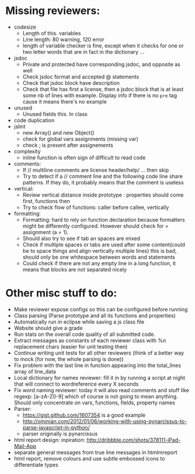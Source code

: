 Missing reviewers:
==================

- codesize
	- Length of this. variables
	- Line length: 80 warning, 120 error
	- length of variable checker is fine, except when it checks for one or two letter words that are in fact in the dictionary ... 
- jsdoc
	- Private and protected have corresponding jsdoc, and opposite as well
	- Check jsdoc format and accepted @ statements
	- Check that jsdoc block have description
	- Check that file has first a license, then a jsdoc block that is at least some nb of lines with example. Display info if there is no `pre` tag cause it means there's no example
- unused
	- Unused fields this. In class
- code duplication
- jslint
	- new Array() and new Object()
	- check for global vars assignments (missing var)
	- check ; is present after assignements
- complexity
	- inline function is often sign of difficult to read code
- comments:
	- If // multiline comments are license header/help/ ... then skip
	- Try to detect if a // comment line and the following code line share patterns. If they do, it probably means that the comment is useless
- vertical:
	- Review vertical distance inside prototype : properties should come first, functions then
	- Try to check flow of functions: caller before callee, vertically
- formatting:
	- Formatting: hard to rely on function declaration because formatters might be differently configured. However should check for = assignment (a = 1).
	- Should also try to see if tab an spaces are mixed
	- Check if multiple spaces or tabs are used after some content(could be to space things and align vertically multiple lines) this is bad, should only be one whitespace between words and statements
	- Could check if there are not any empty line in a long function, it means that blocks are not separated nicely

Other misc stuff to do:
=======================

- Make reviewer expose configs so this can be configured before running
- Class parsing (Parse prototype and all its functions and properties)
- Automatically run in eclipse while saving a js class file
- Website should give a grade
- Run stats on the overall code quality of all submitted code.
- Extract messages as constants of each reviewer class with %n replacement chars (easier for unit testing then)
- Continue writing unit tests for all other reviewers (think of a better way to mock (for now, the whole parsing is done))
- Fix problem with the last line in function appearing into the total_lines array of line_data
- Local dictionary for names reviewer: fill it in by running a script at night that will connect to wordreference every X seconds
- Fix word naming reviewer: today it will also read comments and stuff like regexp: [a-zA-Z0-9] which of course is not going to mean anything. Should only concentrate on vars, functions, fields, property names
- Parser:
	- https://gist.github.com/1607354 is a good example
	- http://ominian.com/2012/01/06/working-with-using-pynarcissus-to-parse-javascript-in-python/
	- parser originally is pynarcissus
- html report design: inpiration: http://dribbble.com/shots/378111-iPad-Mail-App
- separate general messages from true line messages in htmlmreport
- html report, remove colours and use subtle embossed icons to differentiate types